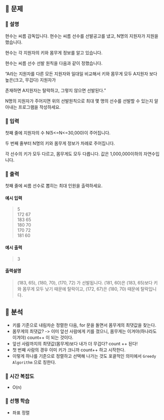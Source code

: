 ## 📍 문제

### 🧷 설명

현수는 씨름 감독입니다. 현수는 씨름 선수를 선발공고를 냈고, N명의 지원자가 지원을 했습니다.

현수는 각 지원자의 키와 몸무게 정보를 알고 있습니다.

현수는 씨름 선수 선발 원칙을 다음과 같이 정했습니다.

“A라는 지원자를 다른 모든 지원자와 일대일 비교해서 키와 몸무게 모두 A지원자 보다 높은(크고, 무겁다) 지원자가

존재하면 A지원자는 탈락하고, 그렇지 않으면 선발된다.”

N명의 지원자가 주어지면 위의 선발원칙으로 최대 몇 명의 선수를 선발할 수 있는지 알아내는 프로그램을 작성하세요.


### 🧷 입력
첫째 줄에 지원자의 수 N(5<=N<=30,000)이 주어집니다.

두 번째 줄부터 N명의 키와 몸무게 정보가 차례로 주어집니다.

각 선수의 키가 모두 다르고, 몸무게도 모두 다릅니다. 값은 1,000,000이하의 자연수입니다.


### 🧷 출력
첫째 줄에 씨름 선수로 뽑히는 최대 인원을 출력하세요.

#### 예시 입력  
> 5  
172 67  
183 65  
180 70  
170 72  
181 60  

#### 예시 출력  
> 3

#### 출력설명
> (183, 65), (180, 70), (170, 72) 가 선발됩니다. (181, 60)은 (183, 65)보다 키와 몸무게 모두 낮기 때문에 탈락이고, (172, 67)은 (180, 70) 때문에 탈락입니다.


## 📍 분석

- 키를 기준으로 내림차순 정렬한 다음, for 문을 돌면서 몸무게의 최댓값을 찾는다.
- 몸무게의 최댓값? -> 이미 앞선 사람에게 키를 졌으니, 몸무게는 이겨야(하나라도 이겨야) count++ 이 되는 것이다.
- 앞선 사람까지의 최댓값(몸무게)보다 내가 더 무겁다? count ++ 된다!
- 첫 번째 사람의 경우 이미 키가 크니까 count++ 하고 시작한다.
- 이렇게 하나를 기준으로 정렬하고 선택해 나가는 것도 포괄적인 의미에서 `Greedy Algorithm` 으로 칭한다.

### 🧷 시간 복잡도
- O(n)

### 🧷 선행 학습
- 좌표 정렬
